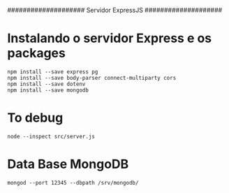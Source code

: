 ####################
 Servidor ExpressJS
####################

# Instalando o servidor Express e os packages
    npm install --save express pg
    npm install --save body-parser connect-multiparty cors
    npm install --save dotenv
    npm install --save mongodb

# To debug
    node --inspect src/server.js


# Data Base MongoDB
    mongod --port 12345 --dbpath /srv/mongodb/